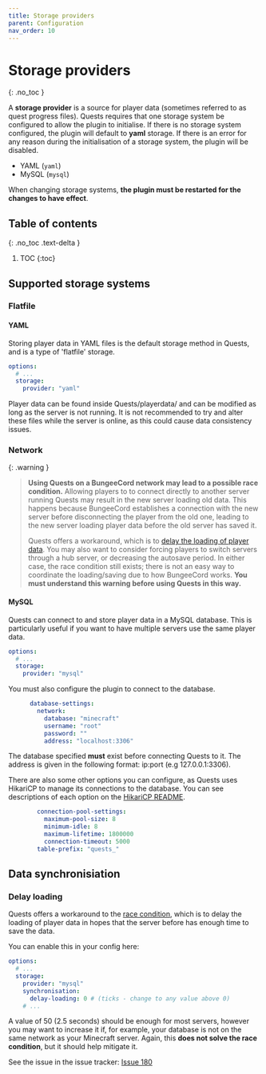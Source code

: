 ```yaml
---
title: Storage providers
parent: Configuration
nav_order: 10
---
```


# Storage providers
{: .no_toc }

A **storage provider** is a source for player data
(sometimes referred to as quest progress files). Quests requires that
one storage system be configured to allow the plugin to initialise. If
there is no storage system configured, the plugin will default to
**yaml** storage. If there is an error for any reason during the
initialisation of a storage system, the plugin will be disabled.

- YAML (`yaml`)
- MySQL (`mysql`)

When changing storage systems, **the plugin must be restarted for the
changes to have effect**.

## Table of contents
{: .no_toc .text-delta }

1. TOC
{:toc}

## Supported storage systems

### Flatfile

#### YAML

Storing player data in YAML files is the default storage method in
Quests, and is a type of 'flatfile' storage.

``` yaml
options:
  # ...
  storage:
    provider: "yaml"
```

Player data can be found inside Quests/playerdata/ and can be modified
as long as the server is not running. It is not recommended to try and
alter these files while the server is online, as this could cause data
consistency issues.

### Network

{: .warning } 
> ️**Using Quests on a BungeeCord network may lead to a possible race
> condition.** Allowing players to to connect directly to another server
> running Quests may result in the new server loading old data. This
> happens because BungeeCord establishes a connection with the new server 
> before disconnecting the player from the old one, leading to the new 
> server loading player data before the old server has saved it.
> 
> Quests offers a workaround, which is to [delay the loading of player
> data](#delay-loading). You may also want to
> consider forcing players to switch servers through a hub server, or
> decreasing the autosave period. In either case, the race condition still
> exists; there is not an easy way to coordinate the loading/saving due to
> how BungeeCord works. **You must understand this warning before using
> Quests in this way.**

#### MySQL

Quests can connect to and store player data in a MySQL database. This is
particularly useful if you want to have multiple servers use the same
player data.

``` yaml
options:
  # ...
  storage:
    provider: "mysql"
```

You must also configure the plugin to connect to the database.

``` yaml
      database-settings:
        network:
          database: "minecraft"
          username: "root"
          password: ""
          address: "localhost:3306"
```

The database specified **must** exist before connecting Quests to it.
The address is given in the following format: ip:port (e.g
127.0.0.1:3306).

There are also some other options you can configure, as Quests uses
HikariCP to manage its connections to the database. You can see
descriptions of each option on the [HikariCP
README](https://github.com/brettwooldridge/HikariCP).

``` yaml
        connection-pool-settings:
          maximum-pool-size: 8
          minimum-idle: 8
          maximum-lifetime: 1800000
          connection-timeout: 5000
        table-prefix: "quests_"
```

## Data synchronisiation

### Delay loading

Quests offers a workaround to the [race
condition](#network), which is to delay the
loading of player data in hopes that the server before has enough time
to save the data.

You can enable this in your config here:

``` yaml
options:
  # ...
  storage:
    provider: "mysql"
    synchronisation:
      delay-loading: 0 # (ticks - change to any value above 0)
    # ...
```

A value of 50 (2.5 seconds) should be enough for most servers, however
you may want to increase it if, for example, your database is not on the
same network as your Minecraft server. Again, this **does not solve the
race condition**, but it should help mitigate it.

See the issue in the issue tracker:
[Issue 180](https://github.com/LMBishop/Quests/issues/180)
